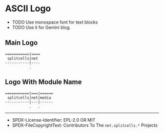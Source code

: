 # ASCII Logo
* TODO Use monospace font for text blocks
* TODO Use it for Gemini blog.
## Main Logo
```text
===========|====
 splitcells|net 
-----------|----
           .
```
## Logo With Module Name
```text
===========|===|======
 splitcells|net|media 
-----------|---|------
           .   .
```

----
* SPDX-License-Identifier: EPL-2.0 OR MIT
* SPDX-FileCopyrightText: Contributors To The `net.splitcells.*` Projects